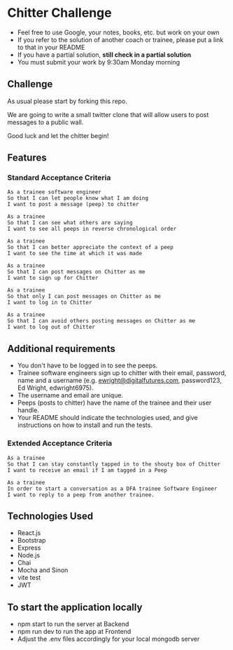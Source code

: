 Chitter Challenge
=================

* Feel free to use Google, your notes, books, etc. but work on your own
* If you refer to the solution of another coach or trainee, please put a link to that in your README
* If you have a partial solution, **still check in a partial solution**
* You must submit your work by 9:30am Monday morning

Challenge
-------

As usual please start by forking this repo.

We are going to write a small twitter clone that will allow users to post messages to a public wall.

Good luck and let the chitter begin!

Features
-------

### Standard Acceptance Criteria

```
As a trainee software engineer
So that I can let people know what I am doing  
I want to post a message (peep) to chitter

As a trainee
So that I can see what others are saying  
I want to see all peeps in reverse chronological order

As a trainee
So that I can better appreciate the context of a peep
I want to see the time at which it was made

As a trainee
So that I can post messages on Chitter as me
I want to sign up for Chitter

As a trainee
So that only I can post messages on Chitter as me
I want to log in to Chitter

As a trainee
So that I can avoid others posting messages on Chitter as me
I want to log out of Chitter
```

Additional requirements
------

* You don't have to be logged in to see the peeps.
* Trainee software engineers sign up to chitter with their email, password, name and a username (e.g. <ewright@digitalfutures.com>, password123, Ed Wright, edwright6975).
* The username and email are unique.
* Peeps (posts to chitter) have the name of the trainee and their user handle.
* Your README should indicate the technologies used, and give instructions on how to install and run the tests.

### Extended Acceptance Criteria

```
As a trainee
So that I can stay constantly tapped in to the shouty box of Chitter
I want to receive an email if I am tagged in a Peep

As a trainee
In order to start a conversation as a DFA trainee Software Engineer
I want to reply to a peep from another trainee.
```

## Technologies Used

* React.js
* Bootstrap
* Express
* Node.js
* Chai
* Mocha and Sinon
* vite test
* JWT

## To start the application locally

* npm start to run the server at Backend
* npm run dev to run the app at Frontend
* Adjust the .env files accordingly for your local mongodb server
